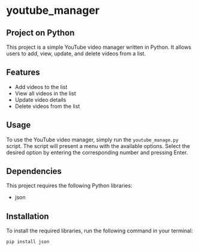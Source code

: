 # youtube_manager

## Project on Python

This project is a simple YouTube video manager written in Python. It allows users to add, view, update, and delete videos from a list.

## Features

* Add videos to the list
* View all videos in the list
* Update video details
* Delete videos from the list

## Usage

To use the YouTube video manager, simply run the `youtube_manage.py` script. The script will present a menu with the available options. Select the desired option by entering the corresponding number and pressing Enter.

## Dependencies

This project requires the following Python libraries:

* json

## Installation

To install the required libraries, run the following command in your terminal:

`pip install json`
